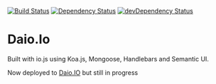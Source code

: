 [![Build Status](https://travis-ci.org/Daveloper87/daio.io.svg)](https://travis-ci.org/Daveloper87/daio.io)
[![Dependency Status](https://img.shields.io/david/Daveloper87/daio.io.svg)](https://david-dm.org/daveloper87/daio.io)
[![devDependency Status](https://img.shields.io/david/dev/Daveloper87/daio.io.svg)](https://david-dm.org/daveloper87/daio.io#info=devDependencies)


# Daio.Io

Built with io.js using Koa.js, Mongoose, Handlebars and Semantic UI.

Now deployed to [Daio.IO](http://www.daio.io) but still in progress
